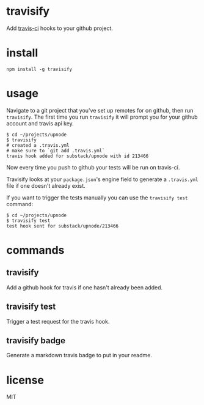 travisify
=========

Add [travis-ci](http://travis-ci.org) hooks to your github project.

install
=======

```
npm install -g travisify
```

usage
=====

Navigate to a git project that you've set up remotes for on github, then run
`travisify`. The first time you run `travisify` it will prompt you for your
github account and travis api key.

```
$ cd ~/projects/upnode
$ travisify
# created a .travis.yml
# make sure to `git add .travis.yml`
travis hook added for substack/upnode with id 213466
```

Now every time you push to github your tests will be run on travis-ci.

Travisify looks at your `package.json`'s engine field to generate a
`.travis.yml` file if one doesn't already exist.

If you want to trigger the tests manually you can use the `travisify test`
command:

```
$ cd ~/projects/upnode
$ travisify test
test hook sent for substack/upnode/213466
```

commands
========

travisify
---------

Add a github hook for travis if one hasn't already been added.

travisify test
--------------

Trigger a test request for the travis hook.

travisify badge
---------------

Generate a markdown travis badge to put in your readme.

license
=======

MIT
